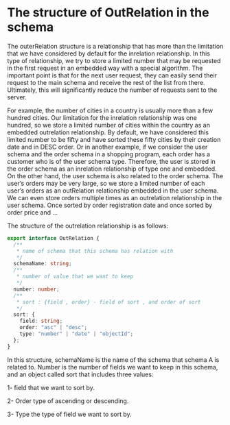 # The structure of OutRelation in the schema

The outerRelation structure is a relationship that has more than the limitation that we have considered by default for the inrelation relationship. In this type of relationship, we try to store a limited number that may be requested in the first request in an embedded way with a special algorithm. The important point is that for the next user request, they can easily send their request to the main schema and receive the rest of the list from there. Ultimately, this will significantly reduce the number of requests sent to the server.

For example, the number of cities in a country is usually more than a few hundred cities. Our limitation for the inrelation relationship was one hundred, so we store a limited number of cities within the country as an embedded outrelation relationship. By default, we have considered this limited number to be fifty and have sorted these fifty cities by their creation date and in DESC order. Or in another example, if we consider the user schema and the order schema in a shopping program, each order has a customer who is of the user schema type. Therefore, the user is stored in the order schema as an inrelation relationship of type one and embedded. On the other hand, the user schema is also related to the order schema. The user’s orders may be very large, so we store a limited number of each user’s orders as an outRelation relationship embedded in the user schema. We can even store orders multiple times as an outrelation relationship in the user schema. Once sorted by order registration date and once sorted by order price and …

The structure of the outrelation relationship is as follows:

```typescript
export interface OutRelation {
  /**
   * name of schema that this schema has relation with
   */
  schemaName: string;
  /**
   * number of value that we want to keep
   */
  number: number;
  /**
   * sort : {field , order} - field of sort , and order of sort
   */
  sort: {
    field: string;
    order: "asc" | "desc";
    type: "number" | "date" | "objectId";
  };
}
```

In this structure, schemaName is the name of the schema that schema A is related to. Number is the number of fields we want to keep in this schema, and an object called sort that includes three values:

1- field that we want to sort by.

2- Order type of ascending or descending.

3- Type the type of field we want to sort by.
